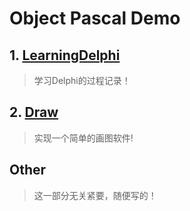 # Object Pascal Demo

## 1. [LearningDelphi](LearningDelphi/)

> 学习Delphi的过程记录！

## 2. [Draw](Draw/)

> 实现一个简单的画图软件!

## Other

> 这一部分无关紧要，随便写的！